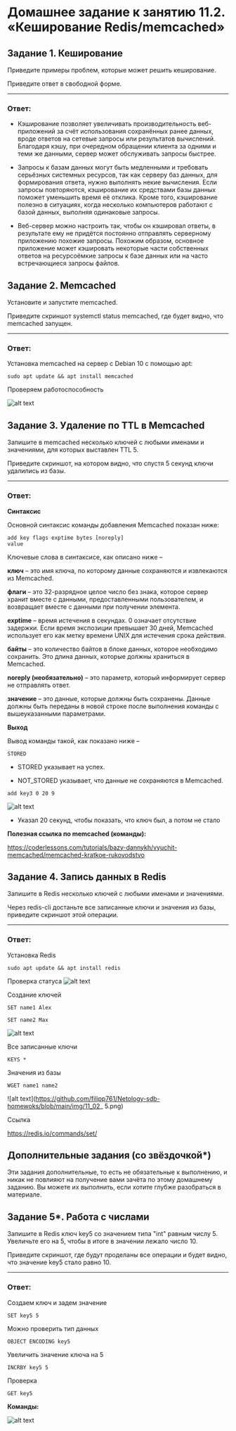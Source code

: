 # Домашнее задание к занятию 11.2. «Кеширование Redis/memcached»

## Задание 1. Кеширование
Приведите примеры проблем, которые может решить кеширование.

Приведите ответ в свободной форме.

____

### Ответ:
* Кэширование позволяет увеличивать производительность веб-приложений за счёт использования сохранённых ранее данных, вроде ответов на сетевые запросы или результатов вычислений. Благодаря кэшу, при очередном обращении клиента за одними и теми же данными, сервер может обслуживать запросы быстрее.

* Запросы к базам данных могут быть медленными и требовать серьёзных системных ресурсов, так как серверу баз данных, для формирования ответа, нужно выполнять некие вычисления. Если запросы повторяются, кэширование их средствами базы данных поможет уменьшить время её отклика. Кроме того, кэширование полезно в ситуациях, когда несколько компьютеров работают с базой данных, выполняя одинаковые запросы.

* Веб-сервер можно настроить так, чтобы он кэшировал ответы, в результате ему не придётся постоянно отправлять серверному приложению похожие запросы. Похожим образом, основное приложение может кэшировать некоторые части собственных ответов на ресурсоёмкие запросы к базе данных или на часто встречающиеся запросы файлов.
## Задание 2. Memcached
Установите и запустите memcached.

Приведите скриншот systemctl status memcached, где будет видно, что memcached запущен.
____

### Ответ:

Установка memcached на сервер с Debian 10 с помощью apt:
```
sudo apt update && apt install memcached
```
Проверяем работоспособность

![alt text](https://github.com/filipp761/Netology-sdb-homewoks/blob/main/img/11_02_1.png)

## Задание 3. Удаление по TTL в Memcached
Запишите в memcached несколько ключей с любыми именами и значениями, для которых выставлен TTL 5.

Приведите скриншот, на котором видно, что спустя 5 секунд ключи удалились из базы.
____

### Ответ:

**Синтаксис**

Основной синтаксис команды добавления Memcached показан ниже:
```
add key flags exptime bytes [noreply]
value
```
Ключевые слова в синтаксисе, как описано ниже –

**ключ** – это имя ключа, по которому данные сохраняются и извлекаются из Memcached.

**флаги** – это 32-разрядное целое число без знака, которое сервер хранит вместе с данными, предоставленными пользователем, и возвращает вместе с данными при получении элемента.

**exptime** – время истечения в секундах. 0 означает отсутствие задержки. Если время экспозиции превышает 30 дней, Memcached использует его как метку времени UNIX для истечения срока действия.

**байты** – это количество байтов в блоке данных, которое необходимо сохранить. Это длина данных, которые должны храниться в Memcached.

**noreply (необязательно)** – это параметр, который информирует сервер не отправлять ответ.

**значение** – это данные, которые должны быть сохранены. Данные должны быть переданы в новой строке после выполнения команды с вышеуказанными параметрами.

**Выход**

Вывод команды такой, как показано ниже –
```
STORED
```
* STORED указывает на успех.

* NOT_STORED указывает, что данные не сохраняются в Memcached.

```
add key3 0 20 9
```
![alt text](https://github.com/filipp761/Netology-sdb-homewoks/blob/main/img/11_02_2.png)

* Указал 20 секунд, чтобы показать, что ключ был, а потом не стало

**Полезная ссылка по memcached (команды):**

https://coderlessons.com/tutorials/bazy-dannykh/vyuchit-memcached/memcached-kratkoe-rukovodstvo

## Задание 4. Запись данных в Redis
Запишите в Redis несколько ключей с любыми именами и значениями.

Через redis-cli достаньте все записанные ключи и значения из базы, приведите скриншот этой операции.
____

### Ответ:

Установка Redis
```
sudo apt update && apt install redis
```

Проверка статуса
![alt text](https://github.com/filipp761/Netology-sdb-homewoks/blob/main/img/11_02_3.png)

Создание ключей
```
SET name1 Alex
```
```
SET name2 Max
```
![alt text](https://github.com/filipp761/Netology-sdb-homewoks/blob/main/img/11_02_4.png)

Все записанные ключи
```
KEYS *
```
Значения из базы
```
WGET name1 name2
```
![alt text](https://github.com/filipp761/Netology-sdb-homewoks/blob/main/img/11_02_ 5.png)

Ссылка

https://redis.io/commands/set/

## Дополнительные задания (со звёздочкой*)
Эти задания дополнительные, то есть не обязательные к выполнению, и никак не повлияют на получение вами зачёта по этому домашнему заданию. Вы можете их выполнить, если хотите глубже разобраться в материале.

## Задание 5*. Работа с числами
Запишите в Redis ключ key5 со значением типа "int" равным числу 5. Увеличьте его на 5, чтобы в итоге в значении лежало число 10.

Приведите скриншот, где будут проделаны все операции и будет видно, что значение key5 стало равно 10.
____

### Ответ:

Создаем ключ и задем значение 
```
SET key5 5
```
Можно проверить тип данных
```
OBJECT ENCODING key5
```
Увеличить значение ключа на 5
```
INCRBY key5 5
```
Проверка
```
GET key5
```

**Команды:**

![alt text](https://github.com/filipp761/Netology-sdb-homewoks/blob/main/img/11_02_6.png)
